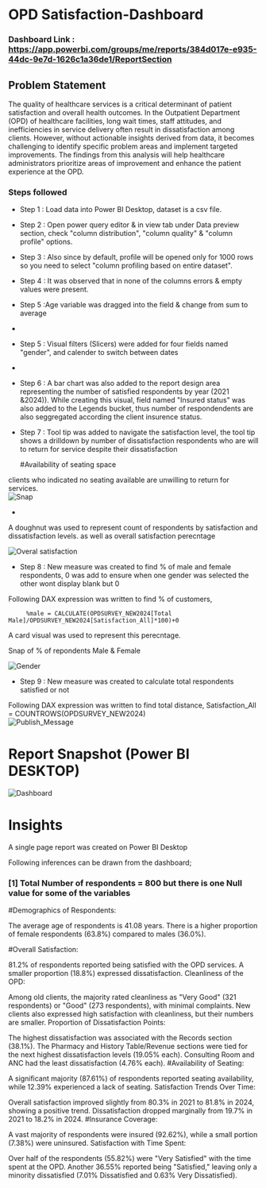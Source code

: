 
# OPD Satisfaction-Dashboard



### Dashboard Link : https://app.powerbi.com/groups/me/reports/384d017e-e935-44dc-9e7d-1626c1a36de1/ReportSection

## Problem Statement

The quality of healthcare services is a critical determinant of patient satisfaction and overall health outcomes. In the Outpatient Department (OPD) of healthcare facilities, long wait times, staff attitudes, and inefficiencies in service delivery often result in dissatisfaction among clients. However, without actionable insights derived from data, it becomes challenging to identify specific problem areas and implement targeted improvements. The findings from this analysis will help healthcare administrators prioritize areas of improvement and enhance the patient experience at the OPD.



### Steps followed 

- Step 1 : Load data into Power BI Desktop, dataset is a csv file.
- Step 2 : Open power query editor & in view tab under Data preview section, check "column distribution", "column quality" & "column profile" options.
- Step 3 : Also since by default, profile will be opened only for 1000 rows so you need to select "column profiling based on entire dataset".
- Step 4 : It was observed that in none of the columns errors & empty values were present.
- Step 5 :Age variable was dragged into the field & change from sum to average
- 
- Step 5 : Visual filters (Slicers) were added for four fields named "gender", and calender to switch between dates
-
           
- Step 6 : A bar chart was also added to the report design area representing the number of satisfied respondents by year (2021 &2024)). While creating this visual, field named "Insured status" was also added to the Legends bucket, thus number of respondendents   are also seggregated according the client insurence status. 
- Step 7 : Tool tip was added to navigate the satisfaction level, the tool tip shows a drilldown by number of dissatisfaction respondents who are will to return for service despite their dissatisfaction

  
   #Availability of seating space
  
clients who indicated no seating available are unwilling to return for services.     
![Snap](https://github.com/user-attachments/assets/60963ce5-301c-487d-b1dd-d4483f10100d)
        
-
        
A doughnut was used to represent count of respondents by satisfaction and dissatisfaction levels. as well as overall satisfaction perecntage

![Overal satisfaction](https://github.com/user-attachments/assets/0b9e5c5c-ff36-407d-86e9-6637ae809e60)
       
 - Step 8 : New measure was created to find  % of male and female respondents, 0 was add to ensure when one gender was selected the other wont display blank but 0 
 
 Following DAX expression was written to find % of customers,
 
         %male = CALCULATE(OPDSURVEY_NEW2024[Total Male]/OPDSURVEY_NEW2024[Satisfaction_All]*100)+0
 
 A card visual was used to represent this perecntage.
 
 Snap of % of repondents Male & Female
 
![Gender](https://github.com/user-attachments/assets/33125a65-c3e9-409c-b514-839adda5a97c)


 
 - Step 9 : New measure was created to calculate total respondents satisfied or not
 
 Following DAX expression was written to find total distance,
 Satisfaction_All = COUNTROWS(OPDSURVEY_NEW2024)         
![Publish_Message](https://user-images.githubusercontent.com/102996550/174094520-3a845196-97e6-4d44-8760-34a64abc3e77.jpg)


 # Report Snapshot (Power BI DESKTOP)

![Dashboard](https://github.com/user-attachments/assets/7f41c427-2cae-4b2f-a334-2f84bef78372)

# Insights

A single page report was created on Power BI Desktop

Following inferences can be drawn from the dashboard;

### [1] Total Number of respondents = 800 but there is one Null value for some of the variables

   #Demographics of Respondents:

 The average age of respondents is 41.08 years.
 There is a higher proportion of female respondents (63.8%)   compared to males (36.0%).
 
 #Overall Satisfaction:

 81.2% of respondents reported being satisfied with the OPD  services.
 A smaller proportion (18.8%) expressed dissatisfaction.
 Cleanliness of the OPD:

 Among old clients, the majority rated cleanliness as "Very Good" (321 respondents) or "Good" (273 respondents), with minimal  complaints.
  New clients also expressed high satisfaction with cleanliness, but their numbers are smaller.
 Proportion of Dissatisfaction Points:

 The highest dissatisfaction was associated with the Records section (38.1%).
 The Pharmacy and History Table/Revenue sections were tied for the next highest dissatisfaction levels (19.05% each).
 Consulting Room and ANC had the least dissatisfaction (4.76% each).
#Availability of Seating:

 A significant majority (87.61%) of respondents reported seating availability, while 12.39% experienced a lack of seating.
Satisfaction Trends Over Time:

 Overall satisfaction improved slightly from 80.3% in 2021 to 81.8% in 2024, showing a positive trend.
 Dissatisfaction dropped marginally from 19.7% in 2021 to 18.2% in 2024.
#Insurance Coverage:

 A vast majority of respondents were insured (92.62%), while a small portion (7.38%) were uninsured.
Satisfaction with Time Spent:

 Over half of the respondents (55.82%) were "Very Satisfied" with the time spent at the OPD.
Another 36.55% reported being "Satisfied," leaving only a minority dissatisfied (7.01% Dissatisfied and 0.63% Very Dissatisfied).
        
